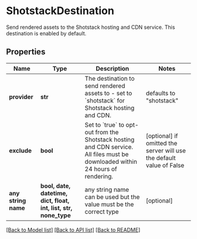 # ShotstackDestination

Send rendered assets to the Shotstack hosting and CDN service. This destination is enabled by default.

## Properties
Name | Type | Description | Notes
------------ | ------------- | ------------- | -------------
**provider** | **str** | The destination to send rendered assets to - set to &#x60;shotstack&#x60; for Shotstack hosting and CDN. | defaults to "shotstack"
**exclude** | **bool** | Set to &#x60;true&#x60; to opt-out from the Shotstack hosting and CDN service. All files must be downloaded within 24 hours of rendering. | [optional]  if omitted the server will use the default value of False
**any string name** | **bool, date, datetime, dict, float, int, list, str, none_type** | any string name can be used but the value must be the correct type | [optional]

[[Back to Model list]](../README.md#documentation-for-models) [[Back to API list]](../README.md#documentation-for-api-endpoints) [[Back to README]](../README.md)



